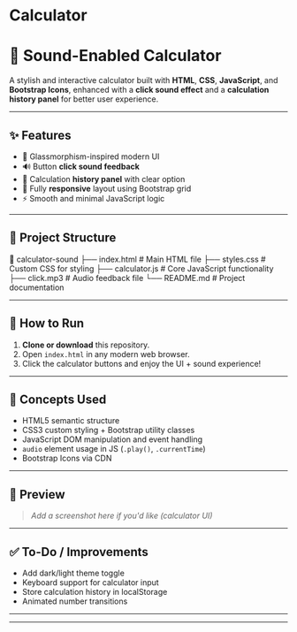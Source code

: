 # Calculator
# 🔢 Sound-Enabled Calculator

A stylish and interactive calculator built with **HTML**, **CSS**, **JavaScript**, and **Bootstrap Icons**, enhanced with a **click sound effect** and a **calculation history panel** for better user experience.

---

## ✨ Features

- 🎨 Glassmorphism-inspired modern UI
- 🔊 Button **click sound feedback**
- 📜 Calculation **history panel** with clear option
- 📱 Fully **responsive** layout using Bootstrap grid
- ⚡ Smooth and minimal JavaScript logic

---

## 📂 Project Structure
📁 calculator-sound
├── index.html # Main HTML file
├── styles.css # Custom CSS for styling
├── calculator.js # Core JavaScript functionality
├── click.mp3 # Audio feedback file
└── README.md # Project documentation


---

## 🚀 How to Run

1. **Clone or download** this repository.
2. Open `index.html` in any modern web browser.
3. Click the calculator buttons and enjoy the UI + sound experience!

---

## 🧠 Concepts Used

- HTML5 semantic structure
- CSS3 custom styling + Bootstrap utility classes
- JavaScript DOM manipulation and event handling
- `audio` element usage in JS (`.play()`, `.currentTime`)
- Bootstrap Icons via CDN

---

## 📸 Preview

> _Add a screenshot here if you'd like (calculator UI)_

---

## ✅ To-Do / Improvements

- Add dark/light theme toggle
- Keyboard support for calculator input
- Store calculation history in localStorage
- Animated number transitions

---

---



